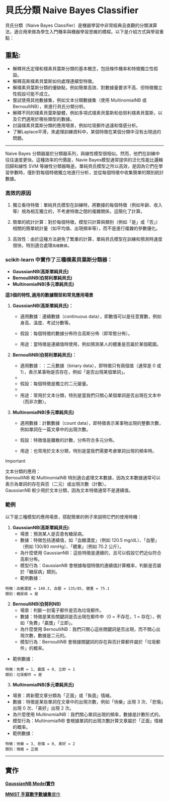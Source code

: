 # 貝氏分類 Naive Bayes Classifier

貝氏分類（Naive Bayes Classifier）是機器學習中非常經典且直觀的分類演算法，適合用來做為學生入門機率與機器學習思維的橋樑。以下是介紹方式與學習重點：

## 重點:
- 解釋貝氏定理和樸素貝葉斯分類的基本概念，包括條件機率和特徵獨立性假設。
- 解釋高斯樸素貝葉斯如何處理連續型特徵。
- 解樸素貝葉斯分類的優缺點，例如簡單高效、對數據量要求不高、但特徵獨立性假設可能不成立。
- 嘗試使用其他數據集，例如文本分類數據集（使用 MultinomialNB 或 BernoulliNB），來進行貝氏分類分析。
- 解釋不同的樸素貝葉斯變體，例如多項式樸素貝葉斯和伯努利樸素貝葉斯，以及它們適用於哪些類型的數據。
- 討論樸素貝葉斯分類的應用場景，例如垃圾郵件過濾和情感分析。
- 了解Laplace平滑，來處理訓練資料中，某個特徵在某個分類中沒有出現過的問題。
---

Naive Bayes 分類器屬於分類器系列，與線性模型很相似。然而，他們在訓練中往往速度更快。這種效率的代價是，Navie Bayes模型通常提供的泛化性能比邏輯回歸和線性 SVM 等線性分類器略差。單純貝氏模型之所以高效，是因為它們在學習參數時，僅針對每個特徵獨立地進行分析，並從每個特徵中收集簡單的類別統計數據。

### **高效的原因**

1. 獨立看待特徵：單純貝氏模型在訓練時，將數據的每個特徵（例如年齡、收入等）視為相互獨立的，不考慮特徵之間的複雜關係，這簡化了計算。

2. 簡單的統計計算：對於每個特徵，模型只計算與類別（例如「是」或「否」）相關的簡單統計量（如平均值、出現頻率等），而不是進行複雜的參數優化。

3. 高效性：由於這種方法避免了繁重的計算，單純貝氏模型在訓練和預測時速度很快，特別適合處理`高維數據`。

### scikit-learn 中實作了三種樸素貝葉斯分類器：

- **GaussianNB(高斯單純貝氏)**  
- **BernoulliNB(伯努利單純貝氏)**  
- **MultinomialNB(多元單純貝氏)**  

**這3個的特性,適用的數據類型和常見應用場景**

1. **GaussianNB(高斯單純貝氏)：**
	- 適用數據：連續數據（continuous data），即數值可以是任意實數，例如身高、溫度、考試分數等。  

	- 假設：每個特徵的數據分佈符合高斯分佈（即常態分佈）。  

	- 用途：當特徵是連續值時使用，例如預測某人的體重是否屬於某個範圍。

2. **BernoulliNB(伯努利單純貝氏)：**
	- 適用數據：：二元數據（binary data），即特徵只有兩個值（通常是 0 或 1），表示某事物是否存在，例如「是否出現某個單詞」。 
	-  
	- 假設：每個特徵是獨立的二元變量。 
	-  
	- 用途：常用於文本分類，特別是當我們只關心某個單詞是否出現在文本中（而非次數）。  

3. **MultinomialNB(多元單純貝氏)**

	- 適用數據：計數數據（count data），即特徵表示某事物出現的整數次數，例如單詞在一篇文章中的出現次數。 

	- 假設：特徵值是離散的計數，分佈符合多元分佈。  

	- 用途：也常用於文本分類，特別是當我們需要考慮單詞出現的頻率時。

> [!IMPORTANT]
> 文本分類的應用：  
> BernoulliNB 和 MultinomialNB 特別適合處理文本數據，因為文本數據通常可以表示為單詞的存在與否（二元）或出現次數（計數）。  
> GaussianNB 較少用於文本分類，因為文本特徵通常不是連續值。  


### **範例**
以下是三種模型的應用場景，搭配簡單的例子來說明它們的使用時機：

1. **GaussianNB(高斯單純貝氏)**:
	- 場景：預測某人是否患有糖尿病。
	- 數據：特徵包括連續值，如「血糖濃度」（例如 120.5 mg/dL）、「血壓」（例如 130/80 mmHg）、「體重」（例如 70.2 公斤）。
	- 為什麼使用 GaussianNB：這些特徵是連續的，且可以假設它們近似符合高斯分佈。
	- 模型行為：GaussianNB 會根據每個特徵的連續值計算概率，判斷是否屬於「糖尿病」類別。
	- 範例數據：  

```
特徵：血糖濃度 = 140.3, 血壓 = 135/85, 體重 = 75.1
類別：糖尿病 = 是
```
	
2. **BernoulliNB(伯努利NB)**
	- 場景：判斷一封電子郵件是否為垃圾郵件。
	- 數據：特徵是某些關鍵詞是否出現在郵件中（0 = 不存在，1 = 存在），例如「免費」「贏獎」「立即」。
	- 為什麼使用 BernoulliNB：我們只關心這些關鍵詞是否出現，而不關心出現次數，數據是二元的。
	- 模型行為：BernoulliNB 會根據關鍵詞的存在與否計算郵件屬於「垃圾郵件」的概率。
  - 範例數據：

```
特徵：免費 = 1, 贏獎 = 0, 立即 = 1
類別：垃圾郵件 = 是
```
	
3. **MultinomialNB(多元單純貝氏)**

- 場景：將新聞文章分類為「正面」或「負面」情緒。
- 數據：特徵是某些單詞在文章中的出現次數，例如「快樂」出現 3 次、「悲傷」出現 0 次、「美好」出現 2 次。
- 為什麼使用 MultinomialNB：我們關心單詞出現的頻率，數據是計數形式的。
- 模型行為：MultinomialNB 會根據單詞的出現次數計算文章屬於「正面」情緒的概率。
- 範例數據：

```
特徵：快樂 = 3, 悲傷 = 0, 美好 = 2
類別：情緒 = 正面
```




---

## 實作
[**GaussianNB Model實作**](./sklearn實作1.ipynb) 
 
[**MNIST 手寫數字數據集**實作](./sklearn實作2.ipynb)
